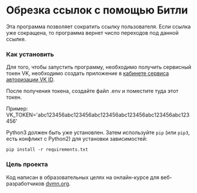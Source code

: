 # Обрезка ссылок с помощью Битли

Эта программа позволяет сократить ссылку пользователя. Если ссылка уже сокращена, то программа вернет число переходов под данной ссылке.

### Как установить

Для того, чтобы запустить программу, необходимо получить сервисный токен VK, необходимо создать приложение в [кабинете сервиса авторизации VK ID](https://id.vk.com/about/business/go).

После получения токена, создайте файл .env и поместите туда этот токен.

Пример: VK_TOKEN='abc123456abc123456abc123456abc123456abc123456abc123456'

Python3 должен быть уже установлен. 
Затем используйте `pip` (или `pip3`, есть конфликт с Python2) для установки зависимостей:
```
pip install -r requirements.txt
```

### Цель проекта

Код написан в образовательных целях на онлайн-курсе для веб-разработчиков [dvmn.org](https://dvmn.org/).